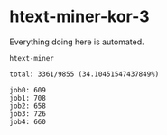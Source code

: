 # htext-miner-kor-3

Everything doing here is automated.

```
htext-miner

total: 3361/9855 (34.10451547437849%)

job0: 609
job1: 708
job2: 658
job3: 726
job4: 660
```